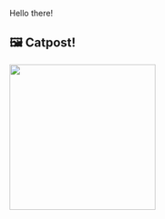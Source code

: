Hello there!



## 🖼️ Catpost!

<sub>
    <img src="https://cdn2.thecatapi.com/images/47adQJwgg.jpg" height="256">
</sub>

